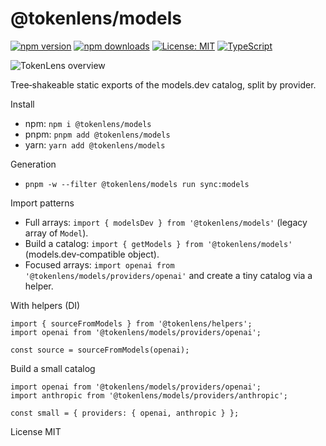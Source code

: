 @tokenlens/models
=================

[![npm version](https://img.shields.io/npm/v/%40tokenlens%2Fmodels.svg)](https://www.npmjs.com/package/@tokenlens/models)
[![npm downloads](https://img.shields.io/npm/dm/%40tokenlens%2Fmodels.svg)](https://www.npmjs.com/package/@tokenlens/models)
[![License: MIT](https://img.shields.io/badge/License-MIT-yellow.svg)](../../LICENSE)
[![TypeScript](https://img.shields.io/badge/TypeScript-5.x-blue.svg)](https://www.typescriptlang.org/)


![TokenLens overview](https://raw.githubusercontent.com/xn1cklas/tokenlens/HEAD/assets/tokenlens.png)

Tree‑shakeable static exports of the models.dev catalog, split by provider.


Install
- npm: `npm i @tokenlens/models`
- pnpm: `pnpm add @tokenlens/models`
- yarn: `yarn add @tokenlens/models`

Generation
- `pnpm -w --filter @tokenlens/models run sync:models`

Import patterns
- Full arrays: `import { modelsDev } from '@tokenlens/models'` (legacy array of `Model`).
- Build a catalog: `import { getModels } from '@tokenlens/models'` (models.dev‑compatible object).
- Focused arrays: `import openai from '@tokenlens/models/providers/openai'` and create a tiny catalog via a helper.

With helpers (DI)
```
import { sourceFromModels } from '@tokenlens/helpers';
import openai from '@tokenlens/models/providers/openai';

const source = sourceFromModels(openai);
```

Build a small catalog
```
import openai from '@tokenlens/models/providers/openai';
import anthropic from '@tokenlens/models/providers/anthropic';

const small = { providers: { openai, anthropic } };
```

License
MIT
